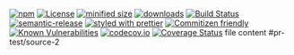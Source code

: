 [![npm](https://img.shields.io/npm/v/sync-test-repository.svg)](https://www.npmjs.com/package/sync-test-repository)
[![License](https://img.shields.io/badge/License-BSD%203--Clause-blue.svg)](https://opensource.org/licenses/BSD-3-Clause)
[![minified size](https://badgen.net/bundlephobia/min/sync-test-repository)](https://bundlephobia.com/result?p=sync-test-repository)
[![downloads](http://img.shields.io/npm/dm/sync-test-repository.svg?style=flat-square)](https://npmjs.org/package/sync-test-repository)
[![Build Status](https://travis-ci.com/arlac77/sync-test-repository.svg?branch=master)](https://travis-ci.com/arlac77/sync-test-repository)
[![semantic-release](https://img.shields.io/badge/%20%20%F0%9F%93%A6%F0%9F%9A%80-semantic--release-e10079.svg)](https://github.com/arlac77/sync-test-repository.git)
[![styled with prettier](https://img.shields.io/badge/styled_with-prettier-ff69b4.svg)](https://github.com/prettier/prettier)
[![Commitizen friendly](https://img.shields.io/badge/commitizen-friendly-brightgreen.svg)](http://commitizen.github.io/cz-cli/)
[![Known Vulnerabilities](https://snyk.io/test/github/arlac77/sync-test-repository/badge.svg)](https://snyk.io/test/github/arlac77/sync-test-repository)
[![codecov.io](http://codecov.io/github/arlac77/sync-test-repository/coverage.svg?branch=master)](http://codecov.io/github/arlac77/sync-test-repository?branch=master)
[![Coverage Status](https://coveralls.io/repos/arlac77/sync-test-repository/badge.svg)](https://coveralls.io/r/arlac77/sync-test-repository)
file content #pr-test/source-2